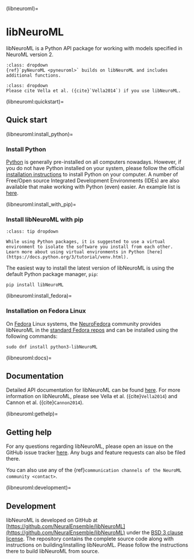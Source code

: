 (libneuroml)=
# libNeuroML

libNeuroML is a Python API package for working with models specified in NeuroML version 2.
```{admonition} Use pyNeuroML
:class: dropdown
{ref}`pyNeuroML <pyneuroml>` builds on libNeuroML and includes additional functions.
```
```{admonition} Citation
:class: dropdown
Please cite Vella et al. ({cite}`Vella2014`) if you use libNeuroML.
```

(libneuroml:quickstart)=
## Quick start

(libneuroml:install_python)=
### Install Python

[Python](https://www.python.org/) is generally pre-installed on all computers nowadays.
However, if you do not have Python installed on your system, please follow the official [installation instructions](https://www.python.org/downloads/) to install Python on your computer.
A number of Free/Open source Integrated Development Environments (IDEs) are also available that make working with Python (even) easier.
An example list is [here](https://opensource.com/resources/python/ides).

(libneuroml:install_with_pip)=
### Install libNeuroML with pip
```{admonition} Tip: Use a virtual environment
:class: tip dropdown

While using Python packages, it is suggested to use a virtual environment to isolate the software you install from each other.
Learn more about using virtual environments in Python [here](https://docs.python.org/3/tutorial/venv.html).
```

The easiest way to install the latest version of libNeuroML is using the default Python package manager, `pip`:
```{code-block} console
pip install libNeuroML
```
(libneuroml:install_fedora)=
### Installation on Fedora Linux

On [Fedora](https://getfedora.org) Linux systems, the [NeuroFedora](https://neuro.fedoraproject.org) community provides libNeuroML in the [standard Fedora repos](https://src.fedoraproject.org/rpms/python-libNeuroML) and can be installed using the following commands:

```{code-block} console
sudo dnf install python3-libNeuroML
```
(libneuroml:docs)=
## Documentation

Detailed API documentation for libNeuroML can be found [here](https://libneuroml.readthedocs.io/en/latest/).
For more information on libNeuroML, please see Vella et al. ({cite}`Vella2014`) and Cannon et al. ({cite}`Cannon2014`).

(libneuroml:gethelp)=
## Getting help

For any questions regarding libNeuroML, please open an issue on the GitHub issue tracker [here](https://github.com/NeuralEnsemble/libNeuroML/issues).
Any bugs and feature requests can also be filed there.

You can also use any of the {ref}`communication channels of the NeuroML community <contact>`.

(libneuroml:development)=
## Development

libNeuroML is developed on GitHub at [https://github.com/NeuralEnsemble/libNeuroML](https://github.com/NeuralEnsemble/libNeuroML) under the [BSD 3 clause license](https://github.com/NeuralEnsemble/libNeuroML/blob/master/LICENSE).
The repository contains the complete source code along with instructions on building/installing libNeuroML.
Please follow the instructions there to build libNeuroML from source.
